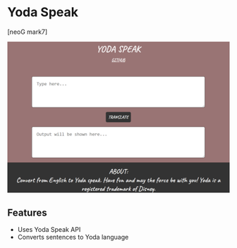 # Yoda Speak

[neoG mark7]

<a href="https://markseven-yoda-speak.netlify.app/"><img src="https://github.com/himadri2110/portfolio/blob/main/img/yoda-speak.png" /></a>

## Features

- Uses Yoda Speak API
- Converts sentences to Yoda language

